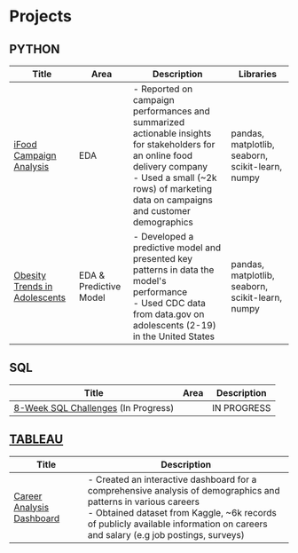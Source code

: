 # Projects

## PYTHON
|         Title                   |  Area     |  Description        | Libraries|
|--------------------------------------|------|----------|-----|
| [iFood Campaign Analysis](https://github.com/DottL/iFoodCampaign) | EDA | - Reported on campaign performances and summarized actionable insights for stakeholders for an online food delivery company <br> - Used a small (~2k rows) of marketing data on campaigns and customer demographics| pandas, matplotlib, seaborn, scikit-learn, numpy|
| [Obesity Trends in Adolescents](https://github.com/DottL/ObesityAdolescents/) | EDA & Predictive Model | - Developed a predictive model and presented key patterns in data the model's performance<br>- Used CDC data from data.gov on adolescents (2-19) in the United States|pandas, matplotlib, seaborn, scikit-learn, numpy|

## SQL
|            Title                  |  Area |Description     |
|--------------------------------------|------|----|
| [8-Week SQL Challenges](https://8weeksqlchallenge.com/) (In Progress)|  | IN PROGRESS |


## [TABLEAU](https://public.tableau.com/app/profile/ly.nguyen7333/vizzes)
|            Title                  |  Description     |
|--------------------------------------|------|
| [Career Analysis Dashboard](https://public.tableau.com/app/profile/ly.nguyen7333/viz/CareerAnalysis_17373683727380/DegreeDashboard) | - Created an interactive dashboard for a comprehensive analysis of demographics and patterns in various careers<br>- Obtained dataset from Kaggle, ~6k records of publicly available information on careers and salary (e.g job postings, surveys)|
